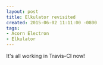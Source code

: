 ```yaml
---
layout: post
title: Elkulator revisited
created: 2015-06-02 11:11:00 -0800
tags:
- Acorn Electron
- Elkulator
---
```

It's all working in Travis-CI now!

